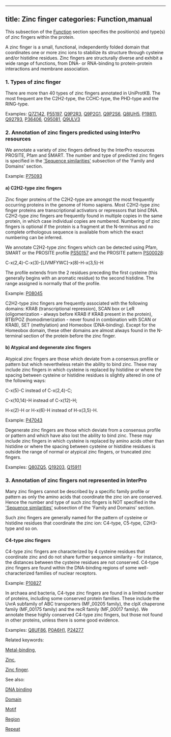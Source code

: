 
---
title: Zinc finger
categories: Function,manual
---

This subsection of the [Function](http://www.uniprot.org/help/function%5Fsection) section specifies the position(s) and type(s) of zinc fingers within the protein.

A zinc finger is a small, functional, independently folded domain that coordinates one or more zinc ions to stabilize its structure through cysteine and/or histidine residues. Zinc fingers are structurally diverse and exhibit a wide range of functions, from DNA- or RNA-binding to protein-protein interactions and membrane association.

### 1\. Types of zinc finger

There are more than 40 types of zinc fingers annotated in UniProtKB. The most frequent are the C2H2-type, the CCHC-type, the PHD-type and the RING-type.  
  
Examples: [Q7Z142](http://www.uniprot.org/uniprot/Q7Z142#function), [P55197](http://www.uniprot.org/uniprot/P55197#function), [Q9P2R3](http://www.uniprot.org/uniprot/Q9P2R3#function), [Q9P2G1](http://www.uniprot.org/uniprot/Q9P2G1#function), [Q9P2S6](http://www.uniprot.org/uniprot/Q9P2S6#function), [Q8IUH5](http://www.uniprot.org/uniprot/Q8IUH5#function), [P19811](http://www.uniprot.org/uniprot/P19811#function), [Q92793](http://www.uniprot.org/uniprot/Q92793#function), [P36406](http://www.uniprot.org/uniprot/P36406#function), [O95081](http://www.uniprot.org/uniprot/O95081#function), [Q9ULV3](http://www.uniprot.org/uniprot/Q9ULV3#function)

### 2\. Annotation of zinc fingers predicted using InterPro resources

We annotate a variety of zinc fingers defined by the InterPro resources PROSITE, Pfam and SMART. The number and type of predicted zinc fingers is specified in the ['Sequence similarities'](http://www.uniprot.org/manual/sequence_similarities) subsection of the 'Family and Domains' section.  
  
Example: [P75093](http://www.uniprot.org/uniprot/P75093#family_and_domains)

#### a) C2H2-type zinc fingers

Zinc finger proteins of the C2H2-type are amongst the most frequently occurring proteins in the genome of Homo sapiens. Most C2H2-type zinc finger proteins are transcriptional activators or repressors that bind DNA. C2H2-type zinc fingers are frequently found in multiple copies in the same protein, in which case individual copies are numbered. Numbering of zinc fingers is optional if the protein is a fragment at the N-terminus and no complete orthologous sequence is available from which the exact numbering can be inferred.

We annotate C2H2-type zinc fingers which can be detected using Pfam, SMART or the PROSITE profile [PS50157](http://prosite.expasy.org/PDOC00028) and the PROSITE pattern [PS00028](http://prosite.expasy.org/PDOC00028):

C-x(2,4)-C-x(3)-\[LIVMFYWC\]-x(8)-H-x(3,5)-H

The profile extends from the 2 residues preceding the first cysteine (this generally begins with an aromatic residue) to the second histidine. The range assigned is normally that of the profile.  
  
Example: [P08045](http://www.uniprot.org/uniprot/P08045#function)

C2H2-type zinc fingers are frequently associated with the following domains: KRAB (transcriptional repression), SCAN box or LeR (oligomerization - always before KRAB if KRAB present in the protein), BTB/POZ (homodimerization - never found in combination with SCAN or KRAB), SET (methylation) and Homeobox (DNA-binding). Except for the Homeobox domain, these other domains are almost always found in the N-terminal section of the protein before the zinc finger.

#### b) Atypical and degenerate zinc fingers

Atypical zinc fingers are those which deviate from a consensus profile or pattern but which nevertheless retain the ability to bind zinc. These may include zinc fingers in which cysteine is replaced by histidine or where the spacing between cysteine or histidine residues is slightly altered in one of the following ways:

C-x(5)-C instead of C-x(2,4)-C;

 C-x(10,14)-H instead of C-x(12)-H;

 H-x(2)-H or H-x(6)-H instead of H-x(3,5)-H.

Example: [P47043](http://www.uniprot.org/uniprot/P47043#function)

Degenerate zinc fingers are those which deviate from a consensus profile or pattern and which have also lost the ability to bind zinc. These may include zinc fingers in which cysteine is replaced by amino acids other than histidine or where the spacing between cysteine or histidine residues is outside the range of normal or atypical zinc fingers, or truncated zinc fingers.  
  
Examples: [Q80ZQ5](http://www.uniprot.org/uniprot/Q80ZQ5#function), [Q19203](http://www.uniprot.org/uniprot/Q19203#function), [Q15911](http://www.uniprot.org/uniprot/Q15911#function)

### 3\. Annotation of zinc fingers not represented in InterPro

Many zinc fingers cannot be described by a specific family profile or pattern as only the amino acids that coordinate the zinc ion are conserved. Hence the number and type of such zinc fingers is NOT specified in the ['Sequence similarities'](http://www.uniprot.org/manual/sequence_similarities) subsection of the 'Family and Domains' section.  
  
Such zinc fingers are generally named for the pattern of cysteine or histidine residues that coordinate the zinc ion: C4-type, C5-type, C2H3-type and so on.

#### C4-type zinc fingers

C4-type zinc fingers are characterized by 4 cysteine residues that coordinate zinc and do not share further sequence similarity - for instance, the distances between the cysteine residues are not conserved. C4-type zinc fingers are found within the DNA-binding regions of some well-characterized families of nuclear receptors.  
  
Example: [P10827](http://www.uniprot.org/uniprot/P10827#function)

In archaea and bacteria, C4-type zinc fingers are found in a limited number of proteins, including some conserved protein families. These include the UvrA subfamily of ABC transporters (MF\_00205 family), the clpX chaperone family (MF\_00175 family) and the recR family (MF\_00017 family). We annotate these highly conserved C4-type zinc fingers, but those not found in other proteins, unless there is some good evidence.  
  
Examples: [Q8UF86](http://www.uniprot.org/uniprot/Q8UF86#function), [P0A6H1](http://www.uniprot.org/uniprot/P0A6H1#function), [P24277](http://www.uniprot.org/uniprot/P24277#function)

Related keywords:  
  
[Metal-binding](http://www.uniprot.org/keywords/479),  
  
[Zinc](http://www.uniprot.org/keywords/862),  
  
[Zinc finger](http://www.uniprot.org/keywords/863).

See also:

[DNA binding](http://www.uniprot.org/help/dna%5Fbind)  
  
[Domain](http://www.uniprot.org/help/domain)  
  
[Motif](http://www.uniprot.org/help/motif)  
  
[Region](http://www.uniprot.org/help/region)  
  
[Repeat](http://www.uniprot.org/help/repeat)
        